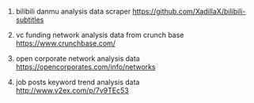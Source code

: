 1. bilibili danmu analysis
data scraper https://github.com/XadillaX/bilibili-subtitles

2. vc funding network analysis
data from crunch base https://www.crunchbase.com/

3. open corporate network analysis
data https://opencorporates.com/info/networks

4. job posts keyword trend analysis
data http://www.v2ex.com/p/7v9TEc53

